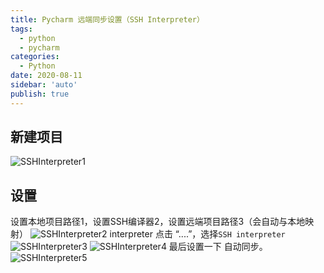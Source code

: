 ```yaml
---
title: Pycharm 远端同步设置（SSH Interpreter）
tags:
  - python
  - pycharm
categories:
  - Python
date: 2020-08-11
sidebar: 'auto'
publish: true
---
```

## 新建项目
![SSHInterpreter1](https://oss.tangjiuyang.com/2019/12/30/sshinterpreter1.png)

<!-- more -->

## 设置
设置本地项目路径1，设置SSH编译器2，设置远端项目路径3（会自动与本地映射）
![SSHInterpreter2](https://oss.tangjiuyang.com/2019/12/30/sshinterpreter2.png)
interpreter 点击 “....”，选择`SSH interpreter`
![SSHInterpreter3](https://oss.tangjiuyang.com/2019/12/30/ssh4interpreter3.png)
![SSHInterpreter4](https://oss.tangjiuyang.com/2019/12/30/sshinterpreter4.png)
最后设置一下 自动同步。
![SSHInterpreter5](https://oss.tangjiuyang.com/2019/12/30/sshinterpreter5.png)

